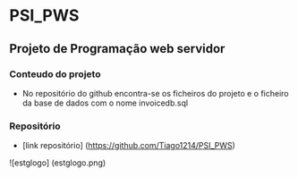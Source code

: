 # **PSI_PWS**
## **Projeto de Programação web servidor**

### **Conteudo do projeto**
* No repositório do github encontra-se os ficheiros do projeto e o ficheiro da base de dados com o nome invoicedb.sql

### **Repositório** 
* [link repositório] (https://github.com/Tiago1214/PSI_PWS)

![estglogo] (estglogo.png)